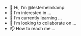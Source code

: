 - 👋 Hi, I’m @lesterhelmkamp
- 👀 I’m interested in ...
- 🌱 I’m currently learning ...
- 💞️ I’m looking to collaborate on ...
- 📫 How to reach me ...

<!---
lesterhelmkamp/lesterhelmkamp is a ✨ special ✨ repository because its `README.md` (this file) appears on your GitHub profile.
You can click the Preview link to take a look at your changes.
--->
